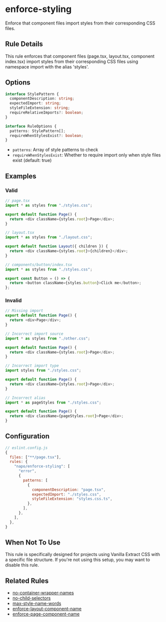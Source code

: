 # enforce-styling

Enforce that component files import styles from their corresponding CSS files.

## Rule Details

This rule enforces that component files (page.tsx, layout.tsx, component index.tsx) import styles from their corresponding CSS files using namespace import with the alias 'styles'.

## Options

```typescript
interface StylePattern {
  componentDescription: string;
  expectedImport: string;
  styleFileExtension: string;
  requireRelativeImports?: boolean;
}

interface RuleOptions {
  patterns: StylePattern[];
  requireWhenStylesExist?: boolean;
}
```

- `patterns`: Array of style patterns to check
- `requireWhenStylesExist`: Whether to require import only when style files exist (default: true)

## Examples

### Valid

```typescript
// page.tsx
import * as styles from "./styles.css";

export default function Page() {
  return <div className={styles.root}>Page</div>;
}
```

```typescript
// layout.tsx
import * as styles from "./layout.css";

export default function Layout({ children }) {
  return <div className={styles.root}>{children}</div>;
}
```

```typescript
// components/button/index.tsx
import * as styles from "./styles.css";

export const Button = () => {
  return <button className={styles.button}>Click me</button>;
};
```

### Invalid

```typescript
// Missing import
export default function Page() {
  return <div>Page</div>;
}
```

```typescript
// Incorrect import source
import * as styles from "./other.css";

export default function Page() {
  return <div className={styles.root}>Page</div>;
}
```

```typescript
// Incorrect import type
import styles from "./styles.css";

export default function Page() {
  return <div className={styles.root}>Page</div>;
}
```

```typescript
// Incorrect alias
import * as pageStyles from "./styles.css";

export default function Page() {
  return <div className={pageStyles.root}>Page</div>;
}
```

## Configuration

```javascript
// eslint.config.js
{
  files: ["**/page.tsx"],
  rules: {
    "napo/enforce-styling": [
      "error",
      {
        patterns: [
          {
            componentDescription: "page.tsx",
            expectedImport: "./styles.css",
            styleFileExtension: "styles.css.ts",
          },
        ],
      },
    ],
  },
}
```

## When Not To Use

This rule is specifically designed for projects using Vanilla Extract CSS with a specific file structure. If you're not using this setup, you may want to disable this rule.

## Related Rules

- [no-container-wrapper-names](./no-container-wrapper-names.md)
- [no-child-selectors](./no-child-selectors.md)
- [max-style-name-words](./max-style-name-words.md)
- [enforce-layout-component-name](./enforce-layout-component-name.md)
- [enforce-page-component-name](./enforce-page-component-name.md)
